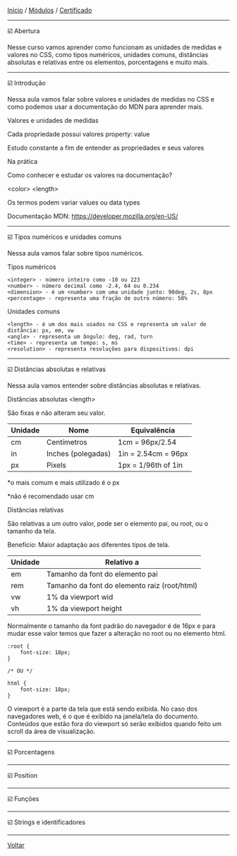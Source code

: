[Início](https://github.com/Thalyalm/rocketseat-trilha-fundamentar) /
[Módulos](https://github.com/Thalyalm/rocketseat-trilha-fundamentar/tree/main/modulos) /
[Certificado](https://github.com/Thalyalm/rocketseat-trilha-fundamentar/tree/main/certificado)

---

:ballot_box_with_check: Abertura

Nesse curso vamos aprender como funcionam as unidades de medidas e valores no CSS, como tipos numéricos, unidades comuns, distâncias absolutas e relativas entre os elementos, porcentagens e muito mais.

---

:ballot_box_with_check: Introdução

Nessa aula vamos falar sobre valores e unidades de medidas no CSS e como podemos usar a documentação do MDN para aprender mais.

Valores e unidades de medidas

Cada propriedade possui valores property: value

Estudo constante a fim de entender as propriedades e seus valores

Na prática

Como conhecer e estudar os valores na documentação?
    
&lt;color&gt; &lt;length&gt;

Os termos podem variar values ou data types

Documentação MDN: https://developer.mozilla.org/en-US/

---

:ballot_box_with_check: Tipos numéricos e unidades comuns

Nessa aula vamos falar sobre tipos numéricos.

Tipos numéricos

    <integer> - número inteiro como -10 ou 223
    <number> - número decimal como -2.4, 64 ou 0.234
    <dimension> - é um <number> com uma unidade junto: 90deg, 2s, 8px
    <percentage> - representa uma fração de outro número: 50%

Unidades comuns

    <length> - é um dos mais usados no CSS e representa um valor de distância: px, em, vw
    <angle> - representa um ângulo: deg, rad, turn
    <time> - representa um tempo: s, ms
    <resolution> - representa resoluções para dispositivos: dpi

---

:ballot_box_with_check: Distâncias absolutas e relativas

Nessa aula vamos entender sobre distâncias absolutas e relativas.

Distâncias absolutas &lt;length&gt;


São fixas e não alteram seu valor.


| Unidade  | Nome                | Equivalência         |
|----------|---------------------|----------------------|
| cm       | Centímetros         | 1cm = 96px/2.54      | 
| in       | Inches (polegadas)  | 1in = 2.54cm = 96px  | 
| px       | Pixels              | 1px = 1/96th of 1in  |

*o mais comum e mais utilizado é o px

*não é recomendado usar cm

Distâncias relativas

São relativas a um outro valor, pode ser o elemento pai, ou root, ou o tamanho da tela.

Benefício: Maior adaptação aos diferentes tipos de tela.


| Unidade  | Relativo a                                    |
|----------|-----------------------------------------------|
| em       | Tamanho da font do elemento pai               |
| rem      | Tamanho da font do elemento raiz (root/html)  | 
| vw       | 1% da viewport wid                            |  
| vh       | 1% da viewport height                         |

Normalmente o tamanho da font padrão do navegador é de 16px e para mudar esse valor temos que fazer a alteração no root ou no elemento html.

    :root {
        font-size: 18px;
    }

    /* OU */

    html {
        font-size: 18px;
    }

O viewport é a parte da tela que está sendo exibida. No caso dos navegadores web, é o que é exibido na janela/tela do documento. Conteúdos que estão fora do viewport só serão exibidos quando feito um scroll da área de visualização.

---

:ballot_box_with_check: Porcentagens

---

:ballot_box_with_check: Position

---

:ballot_box_with_check: Funções

---

:ballot_box_with_check: Strings e identificadores

---

[Voltar](https://github.com/Thalyalm/rocketseat-trilha-fundamentar/tree/main/modulos/nem-tudo-sao-pixels)